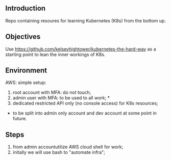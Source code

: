 ## Introduction
Repo containing resoures for learning Kubernetes (K8s) from the bottom up.

## Objectives
Use https://github.com/kelseyhightower/kubernetes-the-hard-way as a starting point to lean the inner workings of K8s.

## Environment
AWS: simple setup:
1. root account with MFA: do not touch;
2. admin user with MFA: to be used to all work; *
3. dedicated restricted API only (no console access) for K8s resources;

* to be split into admin only account and dev account at some point in future.

## Steps

1. from admin accountutilize AWS cloud shell for work;
2. initally we will use bash to "automate infra";
